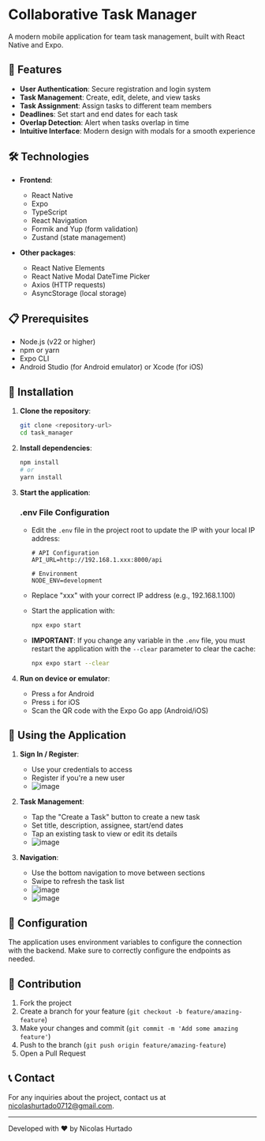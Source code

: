 # Collaborative Task Manager

A modern mobile application for team task management, built with React Native and Expo.

## 📱 Features

- **User Authentication**: Secure registration and login system
- **Task Management**: Create, edit, delete, and view tasks
- **Task Assignment**: Assign tasks to different team members
- **Deadlines**: Set start and end dates for each task
- **Overlap Detection**: Alert when tasks overlap in time
- **Intuitive Interface**: Modern design with modals for a smooth experience

## 🛠️ Technologies

- **Frontend**:
  - React Native
  - Expo
  - TypeScript
  - React Navigation
  - Formik and Yup (form validation)
  - Zustand (state management)

- **Other packages**:
  - React Native Elements
  - React Native Modal DateTime Picker
  - Axios (HTTP requests)
  - AsyncStorage (local storage)

## 📋 Prerequisites

- Node.js (v22 or higher)
- npm or yarn
- Expo CLI
- Android Studio (for Android emulator) or Xcode (for iOS)

## 🚀 Installation

1. **Clone the repository**:
   ```bash
   git clone <repository-url>
   cd task_manager
   ```

2. **Install dependencies**:
   ```bash
   npm install
   # or
   yarn install
   ```

3. **Start the application**:
   ### .env File Configuration

   - Edit the `.env` file in the project root to update the IP with your local IP address:
      ```
      # API Configuration
      API_URL=http://192.168.1.xxx:8000/api
      
      # Environment
      NODE_ENV=development
      ```

   - Replace "xxx" with your correct IP address (e.g., 192.168.1.100)

   - Start the application with:
      ```bash
      npx expo start
      ```

   - **IMPORTANT**: If you change any variable in the `.env` file, you must restart the application with the `--clear` parameter to clear the cache:
      ```bash
      npx expo start --clear
      ```

4. **Run on device or emulator**:
   - Press `a` for Android
   - Press `i` for iOS
   - Scan the QR code with the Expo Go app (Android/iOS)

## 📱 Using the Application

1. **Sign In / Register**:
   - Use your credentials to access
   - Register if you're a new user
   - ![image](https://github.com/user-attachments/assets/f1413c1b-6fea-48eb-907c-e79a93771017)

2. **Task Management**:
   - Tap the "Create a Task" button to create a new task
   - Set title, description, assignee, start/end dates
   - Tap an existing task to view or edit its details
   - ![image](https://github.com/user-attachments/assets/2683ca13-f211-4616-a55a-606f88039606)


3. **Navigation**:
   - Use the bottom navigation to move between sections
   - Swipe to refresh the task list
   - ![image](https://github.com/user-attachments/assets/48a06903-4bf7-4d3c-b1b1-a3e8b3131879)
   - ![image](https://github.com/user-attachments/assets/82154d91-453d-42f5-be5a-a174e48b867c)



## 🔧 Configuration

The application uses environment variables to configure the connection with the backend. Make sure to correctly configure the endpoints as needed.

## 👥 Contribution

1. Fork the project
2. Create a branch for your feature (`git checkout -b feature/amazing-feature`)
3. Make your changes and commit (`git commit -m 'Add some amazing feature'`)
4. Push to the branch (`git push origin feature/amazing-feature`)
5. Open a Pull Request


## 📞 Contact

For any inquiries about the project, contact us at [nicolashurtado0712@gmail.com](mailto:nicolashurtado0712@gmail.com).

---

Developed with ❤️ by Nicolas Hurtado
